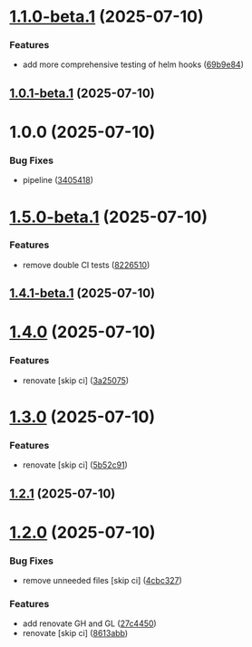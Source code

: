 # [1.1.0-beta.1](https://github.com/jorisdejosselin/pre-commit-helm/compare/v1.0.1-beta.1...v1.1.0-beta.1) (2025-07-10)


### Features

* add more comprehensive testing of helm hooks ([69b9e84](https://github.com/jorisdejosselin/pre-commit-helm/commit/69b9e84bd683bd801476cf22e5c5802cc51bc0da))

## [1.0.1-beta.1](https://github.com/jorisdejosselin/pre-commit-helm/compare/v1.0.0...v1.0.1-beta.1) (2025-07-10)

# 1.0.0 (2025-07-10)


### Bug Fixes

* pipeline ([3405418](https://github.com/jorisdejosselin/pre-commit-helm/commit/3405418c6dfa4b933c2e902661ad347accf32f4b))

# [1.5.0-beta.1](https://github.com/jorisdejosselin/pre-commit-helm/compare/v1.4.1-beta.1...v1.5.0-beta.1) (2025-07-10)


### Features

* remove double CI tests ([8226510](https://github.com/jorisdejosselin/pre-commit-helm/commit/82265109bd624808ac5dfd98bc4def481c1bd0f9))

## [1.4.1-beta.1](https://github.com/jorisdejosselin/pre-commit-helm/compare/v1.4.0...v1.4.1-beta.1) (2025-07-10)

# [1.4.0](https://github.com/jorisdejosselin/pre-commit-helm/compare/v1.3.0...v1.4.0) (2025-07-10)


### Features

* renovate [skip ci] ([3a25075](https://github.com/jorisdejosselin/pre-commit-helm/commit/3a250751416a2c733f7638add212cf89a2d6e0fc))

# [1.3.0](https://github.com/jorisdejosselin/pre-commit-helm/compare/v1.2.1...v1.3.0) (2025-07-10)


### Features

* renovate [skip ci] ([5b52c91](https://github.com/jorisdejosselin/pre-commit-helm/commit/5b52c918f6c70eaba5f742a61eaaf796fe31644e))

## [1.2.1](https://github.com/jorisdejosselin/pre-commit-helm/compare/v1.2.0...v1.2.1) (2025-07-10)

# [1.2.0](https://github.com/jorisdejosselin/pre-commit-helm/compare/v1.1.1...v1.2.0) (2025-07-10)


### Bug Fixes

* remove unneeded files [skip ci] ([4cbc327](https://github.com/jorisdejosselin/pre-commit-helm/commit/4cbc327bd97c49f35a49f5da3632c937e33b8658))


### Features

* add renovate GH and GL ([27c4450](https://github.com/jorisdejosselin/pre-commit-helm/commit/27c4450694f03cead8671eac67d035d2d2989d3f))
* renovate [skip ci] ([8613abb](https://github.com/jorisdejosselin/pre-commit-helm/commit/8613abbf864bdce45e711c97c47ddccf928216f5))
